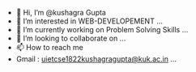 - 👋 Hi, I’m @kushagra Gupta
- 👀 I’m interested in WEB-DEVELOPEMENT ...
- 🌱 I’m currently working on Problem Solving Skills ...
- 💞️ I’m looking to collaborate on ...
- 📫 How to reach me
- Gmail : uietcse1822kushagragupta@kuk.ac.in ...

<!---
kushagragupta6038/kushagragupta6038 is a ✨ special ✨ repository because its `README.md` (this file) appears on your GitHub profile.
You can click the Preview link to take a look at your changes.
--->
